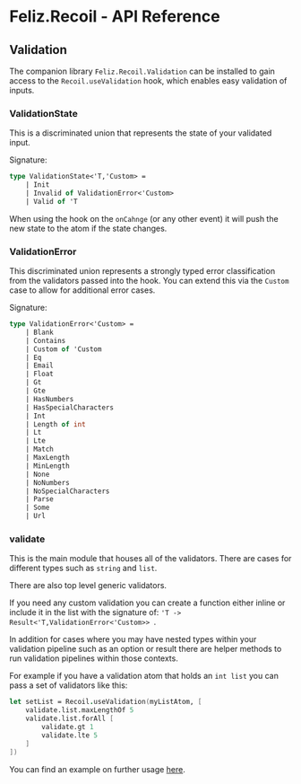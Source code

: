 # Feliz.Recoil - API Reference

## Validation

The companion library `Feliz.Recoil.Validation` can be installed to gain access
to the `Recoil.useValidation` hook, which enables easy validation of inputs.

### ValidationState

This is a discriminated union that represents the state of your validated input.

Signature:
```fs
type ValidationState<'T,'Custom> =
    | Init
    | Invalid of ValidationError<'Custom>
    | Valid of 'T
```

When using the hook on the `onCahnge` (or any other event) it will push the new state
to the atom if the state changes.

### ValidationError

This discriminated union represents a strongly typed error classification from the validators
passed into the hook. You can extend this via the `Custom` case to allow for additional error cases.

Signature:
```fs
type ValidationError<'Custom> =
    | Blank
    | Contains
    | Custom of 'Custom
    | Eq
    | Email
    | Float
    | Gt
    | Gte
    | HasNumbers
    | HasSpecialCharacters
    | Int
    | Length of int
    | Lt
    | Lte
    | Match
    | MaxLength
    | MinLength
    | None
    | NoNumbers
    | NoSpecialCharacters
    | Parse
    | Some
    | Url
```

### validate

This is the main module that houses all of the validators. There are cases for different types such as `string` and `list`.

There are also top level generic validators.

If you need any custom validation you can create a function either inline or include it in the list with the signature of:
`'T -> Result<'T,ValidationError<'Custom>> `.

In addition for cases where you may have nested types within your validation pipeline such as an option or result there are
helper methods to run validation pipelines within those contexts.

For example if you have a validation atom that holds an `int list` you can pass a set of validators like this:

```fs
let setList = Recoil.useValidation(myListAtom, [
    validate.list.maxLengthOf 5
    validate.list.forAll [
        validate.gt 1
        validate.lte 5
    ]
])
```

You can find an example on further usage [here](https://shmew.github.io/Feliz.Recoil/#/Recoil/Examples/Validation).
